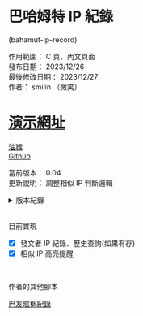 # 巴哈姆特 IP 紀錄

(bahamut-ip-record)

作用範圍： C 頁、內文頁面  
發布日期： 2023/12/26  
最後修改日期： 2023/12/27  
作者： smilin （微笑）

# [演示網址](https://home.gamer.com.tw/creationDetail.php?sn=5853466)

[油猴](https://greasyfork.org/zh-TW/scripts/483109-%E5%B7%B4%E5%8F%8Bip%E7%B4%80%E9%8C%84)  
[Github](https://github.com/Mr-Smilin/bahamut-ip-record)

當前版本： 0.04  
更新說明： 調整相似 IP 判斷邏輯

<details> <summary>版本紀錄</summary>  
  <br>  
  
- 0.1： 初版上傳  
- 0.2： 列表展開折疊 & 細部邏輯調整
- 0.3： 調整使用者新增資料對已讀的影響
- 0.4： 調整相似IP判斷邏輯
  
</details>
  
<br>

目前實現

- [x] 發文者 IP 紀錄、歷史查詢(如果有存)
- [x] 相似 IP 高亮提醒

<br>

作者的其他腳本

[巴友暱稱紀錄](https://greasyfork.org/zh-TW/scripts/475916-%E5%B7%B4%E5%8F%8B%E6%9A%B1%E7%A8%B1%E7%B4%80%E9%8C%84)
